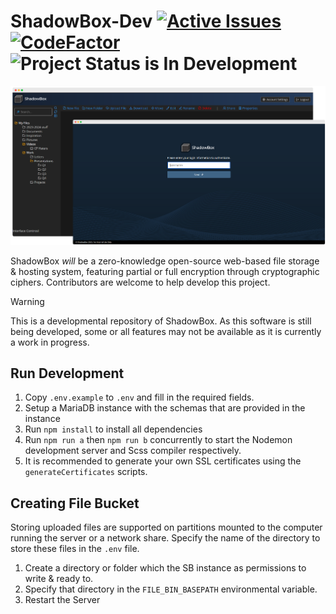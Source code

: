 # ShadowBox-Dev [![Active Issues](https://app.deepsource.com/gh/Wriar/ShadowBox.svg/?label=active+issues&show_trend=true&token=5APRnpsK93ZKzHm3t9ZQKgp8)](https://app.deepsource.com/gh/Wriar/ShadowBox-Dev/?ref=repository-badge) [![CodeFactor](https://www.codefactor.io/repository/github/wriar/shadowbox/badge?s=892deaf91df08db750f4974dfa5b688e8cdcc423)](https://www.codefactor.io/repository/github/wriar/shadowbox-dev) ![Project Status is In Development](https://img.shields.io/badge/Project%20Status-In%20Development-yellow)

<div style="text-align: center;">
<img src="preview.png" alt="ShadowBox Preview"  style="max-height: 300px; text-align: center; width: auto;">
</div>

ShadowBox *will* be a zero-knowledge open-source web-based file storage & hosting system, featuring partial or full encryption through cryptographic ciphers. Contributors are welcome to help develop this project.
> [!WARNING]  
> This is a developmental repository of ShadowBox. As this software is still being developed, some or all features may not be available as it is currently a work in progress.

## Run Development
1. Copy ``.env.example`` to ``.env`` and fill in the required fields.
2. Setup a MariaDB instance with the schemas that are provided in the instance
3. Run ``npm install`` to install all dependencies
4. Run ``npm run a`` then ``npm run b`` concurrently to start the Nodemon development server and Scss compiler respectively.
5. It is recommended to generate your own SSL certificates using the ``generateCertificates`` scripts.

## Creating File Bucket
Storing uploaded files are supported on partitions mounted to the computer running the server or a network share. Specify the name of the directory to store these files in the ``.env`` file.
1. Create a directory or folder which the SB instance as permissions to write & ready to.
2. Specify that directory in the ``FILE_BIN_BASEPATH`` environmental variable.
3. Restart the Server
